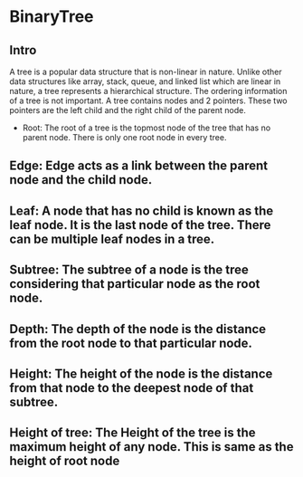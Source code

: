 # BinaryTree


## Intro

A tree is a popular data structure that is non-linear in nature. Unlike other data structures like array, stack, queue, and linked list which are linear in nature, a tree represents a hierarchical structure. The ordering information of a tree is not important. A tree contains nodes and 2 pointers. These two pointers are the left child and the right child of the parent node. 
  - Root: The root of a tree is the topmost node of the tree that has no parent node. There is only one root node in every tree. 
  ## Edge: Edge acts as a link between the parent node and the child node.
  ## Leaf: A node that has no child is known as the leaf node. It is the last node of the tree. There can be multiple leaf nodes in a tree.
  ## Subtree: The subtree of a node is the tree considering that particular node as the root node.
  ## Depth: The depth of the node is the distance from the root node to that particular node.
  ## Height: The height of the node is the distance from that node to the deepest node of that subtree.
  ## Height of tree: The Height of the tree is the maximum height of any node. This is same as the height of root node
